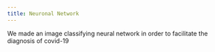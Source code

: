 ```yaml
---
title: Neuronal Network
---
```


We made an image classifying neural network in order to facilitate the diagnosis of covid-19 

<!-- Sketch file location, (pending organization) -->
<script src="project.js"></script>
<!-- Necessary element to position p5 canvas -->
<div id="sketch-div"></div>
<div id="histogram-div"></div>
